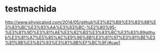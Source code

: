 # testmachida
http://www.physicaloid.com/2014/05/github%E3%82%B9%E3%83%88%E3%83%BC%E3%83%AA%E3%83%BC-%E2%80%95-%E3%81%9D%E3%81%AE%E3%82%B3%E3%83%BC%E3%83%89github%E3%81%A7%E5%85%AC%E9%96%8B%E3%81%97%E3%81%BE%E3%81%9B%E3%82%93%E3%81%8B%EF%BC%9F/#cap1
